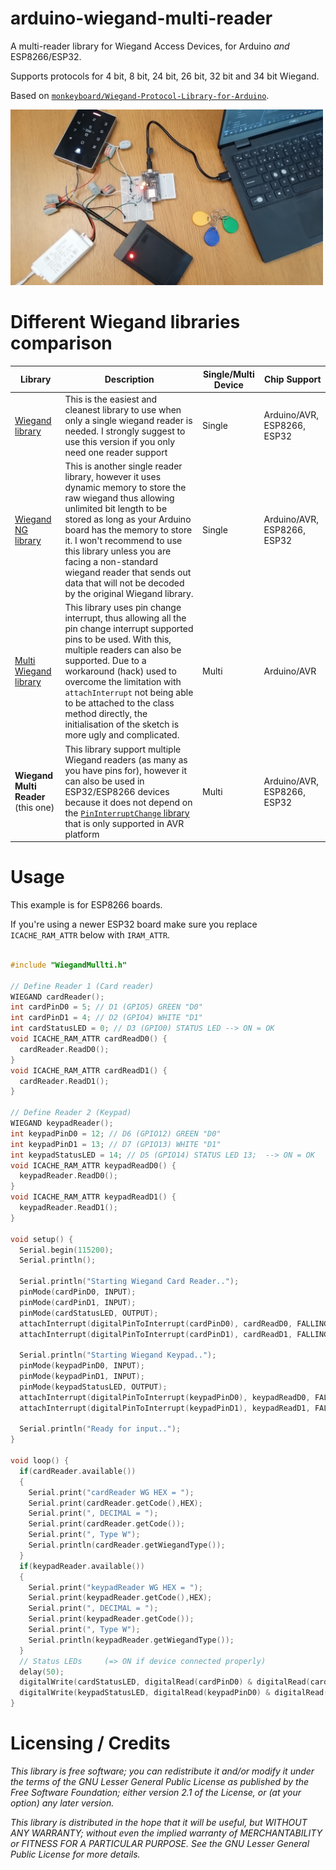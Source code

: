 # arduino-wiegand-multi-reader

A multi-reader library for Wiegand Access Devices, for Arduino _and_ ESP8266/ESP32.

Supports protocols for 4 bit, 8 bit, 24 bit, 26 bit, 32 bit and 34 bit Wiegand.

Based on [`monkeyboard/Wiegand-Protocol-Library-for-Arduino`](https://github.com/monkeyboard/Wiegand-Protocol-Library-for-Arduino).

<img width="500" src="img/IMG_20240825_192013.jpg">

# Different Wiegand libraries comparison

| Library | Description | Single/Multi Device | Chip Support |
| ---| --- | --- | --- | 
| [Wiegand library](https://github.com/monkeyboard/Wiegand-Protocol-Library-for-Arduino) | This is the easiest and cleanest library to use when only a single wiegand reader is needed. I strongly suggest to use this version if you only need one reader support | Single | Arduino/AVR, ESP8266, ESP32  |
| [Wiegand NG library](https://github.com/jpliew/Wiegand-NG-Multi-Bit-Wiegand-Library-for-Arduino) | This is another single reader library, however it uses dynamic memory to store the raw wiegand thus allowing unlimited bit length to be stored as long as your Arduino board has the memory to store it. I won't recommend to use this library unless you are facing a non-standard wiegand reader that sends out data that will not be decoded by the original Wiegand library. | Single | Arduino/AVR, ESP8266, ESP32  |
| [Multi Wiegand library](https://github.com/jpliew/Multi-Reader-Wiegand-Protocol-Library-for-Arduino) | This library uses pin change interrupt, thus allowing all the pin change interrupt supported pins to be used. With this, multiple readers can also be supported. Due to a workaround (hack) used to overcome the limitation with `attachInterrupt` not being able to be attached to the class method directly, the initialisation of the sketch is more ugly and complicated. | Multi | Arduino/AVR |
| **Wiegand Multi Reader** (this one) | This library support multiple Wiegand readers (as many as you have pins for), however it can also be used in ESP32/ESP8266 devices because it does not depend on the [`PinInterruptChange` library](https://github.com/NicoHood/PinChangeInterrupt) that is only supported in AVR platform | Multi | Arduino/AVR, ESP8266, ESP32  |

# Usage

This example is for ESP8266 boards.

If you're using a newer ESP32 board make sure you replace `ICACHE_RAM_ATTR` below with `IRAM_ATTR`.

```cpp

#include "WiegandMullti.h"

// Define Reader 1 (Card reader)
WIEGAND cardReader();
int cardPinD0 = 5; // D1 (GPIO5) GREEN "D0"
int cardPinD1 = 4; // D2 (GPIO4) WHITE "D1"
int cardStatusLED = 0; // D3 (GPIO0) STATUS LED --> ON = OK
void ICACHE_RAM_ATTR cardReadD0() {
  cardReader.ReadD0();
}
void ICACHE_RAM_ATTR cardReadD1() {
  cardReader.ReadD1();
}

// Define Reader 2 (Keypad)
WIEGAND keypadReader();
int keypadPinD0 = 12; // D6 (GPIO12) GREEN "D0"
int keypadPinD1 = 13; // D7 (GPIO13) WHITE "D1"
int keypadStatusLED = 14; // D5 (GPIO14) STATUS LED 13;  --> ON = OK
void ICACHE_RAM_ATTR keypadReadD0() {
  keypadReader.ReadD0();
}
void ICACHE_RAM_ATTR keypadReadD1() {
  keypadReader.ReadD1();
}

void setup() {
  Serial.begin(115200);
  Serial.println();

  Serial.println("Starting Wiegand Card Reader..");
  pinMode(cardPinD0, INPUT);
  pinMode(cardPinD1, INPUT);
  pinMode(cardStatusLED, OUTPUT);
  attachInterrupt(digitalPinToInterrupt(cardPinD0), cardReadD0, FALLING);
  attachInterrupt(digitalPinToInterrupt(cardPinD1), cardReadD1, FALLING);

  Serial.println("Starting Wiegand Keypad..");
  pinMode(keypadPinD0, INPUT);
  pinMode(keypadPinD1, INPUT);
  pinMode(keypadStatusLED, OUTPUT);
  attachInterrupt(digitalPinToInterrupt(keypadPinD0), keypadReadD0, FALLING);
  attachInterrupt(digitalPinToInterrupt(keypadPinD1), keypadReadD1, FALLING);
  
  Serial.println("Ready for input..");
}

void loop() {
  if(cardReader.available())
  {
    Serial.print("cardReader WG HEX = ");
    Serial.print(cardReader.getCode(),HEX);
    Serial.print(", DECIMAL = ");
    Serial.print(cardReader.getCode());
    Serial.print(", Type W");
    Serial.println(cardReader.getWiegandType());    
  }
  if(keypadReader.available())
  {
    Serial.print("keypadReader WG HEX = ");
    Serial.print(keypadReader.getCode(),HEX);
    Serial.print(", DECIMAL = ");
    Serial.print(keypadReader.getCode());
    Serial.print(", Type W");
    Serial.println(keypadReader.getWiegandType());    
  }
  // Status LEDs     (=> ON if device connected properly)
  delay(50);
  digitalWrite(cardStatusLED, digitalRead(cardPinD0) & digitalRead(cardPinD1));
  digitalWrite(keypadStatusLED, digitalRead(keypadPinD0) & digitalRead(keypadPinD1));
}

```


# Licensing / Credits

_This library is free software; you can redistribute it and/or modify it under the terms of the GNU Lesser General Public License as published by the Free Software Foundation; either version 2.1 of the License, or (at your option) any later version._

_This library is distributed in the hope that it will be useful, but WITHOUT ANY WARRANTY; without even the implied warranty of MERCHANTABILITY or FITNESS FOR A PARTICULAR PURPOSE. See the GNU Lesser General Public License for more details._
